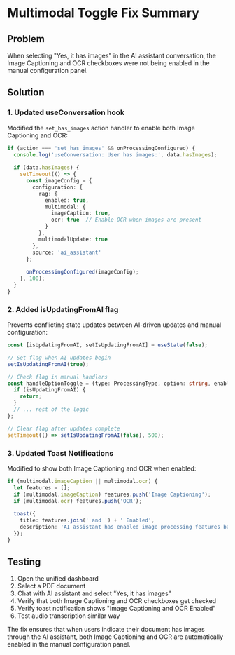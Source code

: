 # Multimodal Toggle Fix Summary

## Problem
When selecting "Yes, it has images" in the AI assistant conversation, the Image Captioning and OCR checkboxes were not being enabled in the manual configuration panel.

## Solution

### 1. Updated useConversation hook
Modified the `set_has_images` action handler to enable both Image Captioning and OCR:

```typescript
if (action === 'set_has_images' && onProcessingConfigured) {
  console.log('useConversation: User has images:', data.hasImages);
  
  if (data.hasImages) {
    setTimeout(() => {
      const imageConfig = {
        configuration: {
          rag: {
            enabled: true,
            multimodal: {
              imageCaption: true,
              ocr: true  // Enable OCR when images are present
            }
          },
          multimodalUpdate: true
        },
        source: 'ai_assistant'
      };
      
      onProcessingConfigured(imageConfig);
    }, 100);
  }
}
```

### 2. Added isUpdatingFromAI flag
Prevents conflicting state updates between AI-driven updates and manual configuration:

```typescript
const [isUpdatingFromAI, setIsUpdatingFromAI] = useState(false);

// Set flag when AI updates begin
setIsUpdatingFromAI(true);

// Check flag in manual handlers
const handleOptionToggle = (type: ProcessingType, option: string, enabled: boolean, skipToast?: boolean) => {
  if (isUpdatingFromAI) {
    return;
  }
  // ... rest of the logic
};

// Clear flag after updates complete
setTimeout(() => setIsUpdatingFromAI(false), 500);
```

### 3. Updated Toast Notifications
Modified to show both Image Captioning and OCR when enabled:

```typescript
if (multimodal.imageCaption || multimodal.ocr) {
  let features = [];
  if (multimodal.imageCaption) features.push('Image Captioning');
  if (multimodal.ocr) features.push('OCR');
  
  toast({
    title: features.join(' and ') + ' Enabled',
    description: 'AI assistant has enabled image processing features based on your selection',
  });
}
```

## Testing

1. Open the unified dashboard
2. Select a PDF document
3. Chat with AI assistant and select "Yes, it has images"
4. Verify that both Image Captioning and OCR checkboxes get checked
5. Verify toast notification shows "Image Captioning and OCR Enabled"
6. Test audio transcription similar way

The fix ensures that when users indicate their document has images through the AI assistant, both Image Captioning and OCR are automatically enabled in the manual configuration panel.